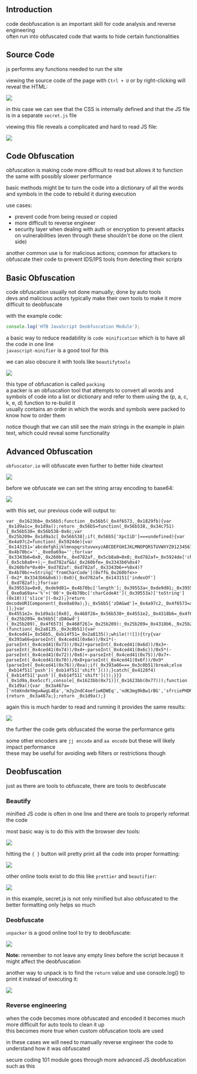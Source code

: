 
## Introduction 

code deobfuscation is an important skill for code analysis and reverse engineering   
often run into obfuscated code that wants to hide certain functionalities   

## Source Code

js performs any functions needed to run the site  

viewing the source code of the page with `Ctrl + U` or by right-clicking will reveal the HTML: 

![](Images/Pasted%20image%2020240122181935.png)

in this case we can see that the CSS is internally defined and that the JS file is in a separate `secret.js` file

viewing this file reveals a complicated and hard to read JS file: 

![](Images/Pasted%20image%2020240122182231.png)

## Code Obfuscation 

obfuscation is making code more difficult to read but allows it to function the same with possibly slower performance 

basic methods might be to turn the code into a dictionary of all the words and symbols in the code to rebuild it during execution  

use cases: 
- prevent code from being reused or copied 
- more difficult to reverse engineer 
- security layer when dealing with auth or encryption to prevent attacks on vulnerabilities (even through these shouldn't be done on the client side)

another common use is for malicious actions; common for attackers to obfuscate their code to prevent IDS/IPS tools from detecting their scripts 

## Basic Obfuscation 

code obfuscation usually not done manually; done by auto tools  
devs and malicious actors typically make their own tools to make it more difficult to deobfuscate 

with the example code: 

```javascript
console.log('HTB JavaScript Deobfuscation Module');
```

a basic way to reduce readability is `code minification` which is to have all the code in one line  
`javascript-minifier` is a good tool for this 

we can also obscure it with tools like `beautifytools`

![](Images/Pasted%20image%2020240123110815.png)

this type of obfuscation is called `packing`  
a packer is an obfuscation tool that attempts to convert all words and symbols of code into a list or dictionary and refer to them using the (p, a, c, k, e, d) function to re-build it   
usually contains an order in which the words and symbols were packed to know how to order them

notice though that we can still see the main strings in the example in plain text, which could reveal some functionality 

## Advanced Obfuscation

`obfuscator.io` will obfuscate even further to better hide cleartext 

![](Images/Pasted%20image%2020240123122105.png)

before we obfuscate we can set the string array encoding to base64: 

![](Images/Pasted%20image%2020240123122410.png)

with this set, our previous code will output to: 

```
var _0x1623bb=_0x56b5;function _0x56b5(_0x4f6573,_0x1829fb){var _0x1d9a1c=_0x1d9a();return _0x56b5=function(_0x56b538,_0x34c751){_0x56b538=_0x56b538-0x6c;var _0x25b209=_0x1d9a1c[_0x56b538];if(_0x56b5['XpcIiD']===undefined){var _0x4a97c2=function(_0x5924de){var _0x143151='abcdefghijklmnopqrstuvwxyzABCDEFGHIJKLMNOPQRSTUVWXYZ0123456789+/=';var _0x4b70bc='',_0xe0a69a='';for(var _0x3343b6=0x0,_0x260bfe,_0xd782af,_0x5cb8a0=0x0;_0xd782af=_0x5924de['charAt'](_0x5cb8a0++);~_0xd782af&&(_0x260bfe=_0x3343b6%0x4?_0x260bfe*0x40+_0xd782af:_0xd782af,_0x3343b6++%0x4)?_0x4b70bc+=String['fromCharCode'](0xff&_0x260bfe>>(-0x2*_0x3343b6&0x6)):0x0){_0xd782af=_0x143151['indexOf'](_0xd782af);}for(var _0x39553a=0x0,_0xde9d01=_0x4b70bc['length'];_0x39553a<_0xde9d01;_0x39553a++){_0xe0a69a+='%'+('00'+_0x4b70bc['charCodeAt'](_0x39553a)['toString'](0x10))['slice'](-0x2);}return decodeURIComponent(_0xe0a69a);};_0x56b5['zDAGwd']=_0x4a97c2,_0x4f6573=arguments,_0x56b5['XpcIiD']=!![];}var _0x4551e2=_0x1d9a1c[0x0],_0x468f26=_0x56b538+_0x4551e2,_0x4318b6=_0x4f6573[_0x468f26];return!_0x4318b6?(_0x25b209=_0x56b5['zDAGwd'](_0x25b209),_0x4f6573[_0x468f26]=_0x25b209):_0x25b209=_0x4318b6,_0x25b209;},_0x56b5(_0x4f6573,_0x1829fb);}(function(_0x2a8135,_0x3c0b51){var _0x4ced41=_0x56b5,_0xb14f51=_0x2a8135();while(!![]){try{var _0x393a66=parseInt(_0x4ced41(0x6e))/0x1*(-parseInt(_0x4ced41(0x73))/0x2)+parseInt(_0x4ced41(0x6d))/0x3+-parseInt(_0x4ced41(0x74))/0x4+-parseInt(_0x4ced41(0x6c))/0x5*(-parseInt(_0x4ced41(0x72))/0x6)+-parseInt(_0x4ced41(0x75))/0x7+-parseInt(_0x4ced41(0x70))/0x8+parseInt(_0x4ced41(0x6f))/0x9*(parseInt(_0x4ced41(0x76))/0xa);if(_0x393a66===_0x3c0b51)break;else _0xb14f51['push'](_0xb14f51['shift']());}catch(_0x4128f4){_0xb14f51['push'](_0xb14f51['shift']());}}}(_0x1d9a,0xe5ccf),console[_0x1623bb(0x71)](_0x1623bb(0x77)));function _0x1d9a(){var _0x3a467a=['ntmXndeYmgvAwgL4Ea','mJy2ndC4oefiwKDWEq','ndK3mg9kBw1rBG','sfrciePHDMfty3jPChqGrgvVyMz1C2nHDgLVBIbnB2r1Bgu','nZa1oty1v2Ptz1bl','mZi4nZiXn210BLnZCq','muHzAKvmvq','nJK3mJnJsej2te8','mta4mdG2odblz3r0BhC','Bg9N','nM5Awfzxwa','mJe3mti1oe9Is1rSCq'];_0x1d9a=function(){return _0x3a467a;};return _0x1d9a();}
```

again this is much harder to read and running it provides the same results: 

![](Images/Pasted%20image%2020240123122855.png)

the further the code gets obfuscated the worse the performance gets 

some other encoders are `jj encode` and `aa encode` but these will likely impact performance  
these may be useful for avoiding web filters or restrictions though

## Deobfuscation 

just as there are tools to obfuscate, there are tools to deobfuscate

### Beautify 

minified JS code is often in one line and there are tools to properly reformat the code 

most basic way is to do this with the browser dev tools: 

![](Images/Pasted%20image%2020240123124255.png)

hitting the `{ }` button will pretty print all the code into proper formatting: 

![](Images/Pasted%20image%2020240123124355.png)

other online tools exist to do this like `prettier` and `beautifier`:

![](Images/Pasted%20image%2020240123124656.png)

in this example, secret.js is not only minified but also obfuscated to the better formatting only helps so much 

### Deobfuscate 

`unpacker` is a good online tool to try to deobfuscate: 

![](Images/Pasted%20image%2020240123125213.png)

**Note:** remember to not leave any empty lines before the script because it might affect the deobfuscation 

another way to unpack is to find the `return` value and use console.log() to print it instead of executing it: 

![](Images/Pasted%20image%2020240123125611.png)

### Reverse engineering 

when the code becomes more obfuscated and encoded it becomes much more difficult for auto tools to clean it up   
this becomes more true when custom obfuscation tools are used 

in these cases we will need to manually reverse engineer the code to understand how it was obfuscated 

secure coding 101 module goes through more advanced JS deobfuscation such as this

